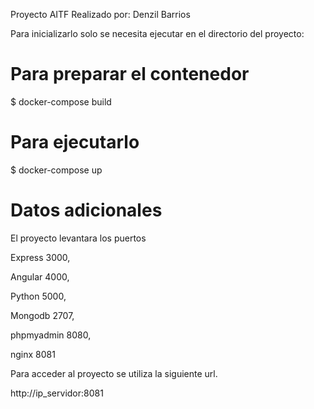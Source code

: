 Proyecto AITF
Realizado por: Denzil Barrios

Para inicializarlo solo se necesita ejecutar en el directorio del proyecto:
# Para preparar el contenedor
$ docker-compose build

# Para ejecutarlo 
$ docker-compose up


# Datos adicionales
El proyecto levantara los puertos
 
Express 3000,

Angular 4000, 

Python  5000,
 
Mongodb 2707,

phpmyadmin 8080,

nginx   8081

Para acceder al proyecto se utiliza la siguiente url.

http://ip_servidor:8081


